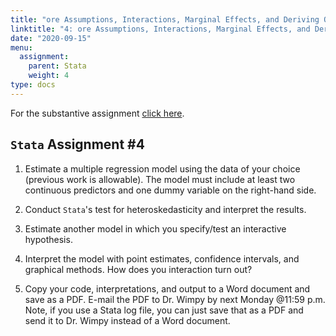 ```yaml
---
title: "ore Assumptions, Interactions, Marginal Effects, and Deriving Quantities of Interest"
linktitle: "4: ore Assumptions, Interactions, Marginal Effects, and Deriving Quantities of Interest"
date: "2020-09-15"
menu:
  assignment:
    parent: Stata
    weight: 4
type: docs
---
```



For the substantive assignment [click here](https://posc6013.science/assignment/04-substance/). 

## `Stata` Assignment #4

1. Estimate a multiple regression model using the data of your choice (previous work is allowable). The model must include at least two continuous predictors and one dummy variable on the right-hand side.

2. Conduct `Stata`'s test for heteroskedasticity and interpret the results. 

3. Estimate another model in which you specify/test an interactive hypothesis. 

4. Interpret the model with point estimates, confidence intervals, and graphical methods. How does you interaction turn out? 

5. Copy your code, interpretations, and output to a Word document and save as a PDF. E-mail the PDF to Dr. Wimpy by next Monday @11:59 p.m. Note, if you use a Stata log file, you can just save that as a PDF and send it to Dr. Wimpy instead of a Word document. 
